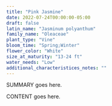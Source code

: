 ```yaml
---
title: "Pink Jasmine"
date: 2022-07-24T00:00:00-05:00
draft: false
latin_name: "Jasminum polyanthum"
family_name: "Oleaceae"
plant_type: "Vine"
bloom_time: "Spring;Winter"
flower_color: "White"
size_at_maturity: "13-24 ft"
water_needs: "Low"
additional_characteristices_notes: ""
---
```


SUMMARY goes here.

<!--more-->

CONTENT goes here.